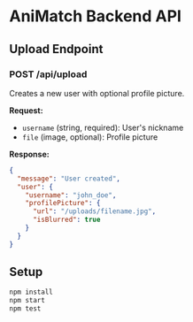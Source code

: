 # AniMatch Backend API

## Upload Endpoint

### POST /api/upload
Creates a new user with optional profile picture.

**Request:**
- `username` (string, required): User's nickname  
- `file` (image, optional): Profile picture

**Response:**
```json
{
  "message": "User created",
  "user": {
    "username": "john_doe", 
    "profilePicture": {
      "url": "/uploads/filename.jpg",
      "isBlurred": true
    }
  }
}
```

## Setup
```bash
npm install
npm start
npm test
```